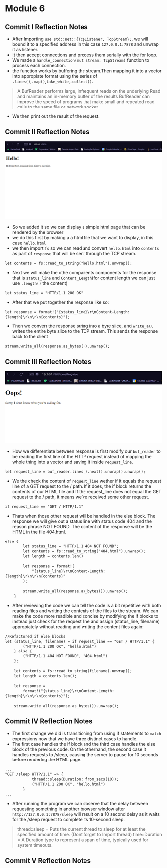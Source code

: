 # Module 6
## Commit I Reflection Notes
+ After Importing `use std::net::{TcpListener, TcpStream};`, we will bound it to a specified address in this case `127.0.0.1:7878` and unwrap it as listener. 
+ It then accept connections and process them serially with the for loop. 
+ We made a `handle_connection(mut stream: TcpStream)` function to process each connection.
+ the function works by buffering the stream.Then mapping it into a vector into appropiate format using the series of `.lines()`,`.map()`,`take_while`,`.collect()`.
> A BufReader<R> performs large, infrequent reads on the underlying Read and maintains an in-memory buffer of the results BufReader<R> can improve the speed of programs that make small and repeated read calls to the same file or network socket.
+ We then print out the result of the request.

## Commit II Reflection Notes
![image](/assets/images/commit2.png)
+ So we added it so we can display a simple html page that can be rendered by the browser
+ we do this first by making a a html file that we want to display, in this case `hello.html`
+ we then import `fs` so we can read and convert `hello.html` into `contents` as part of `response` that will be sent through the TCP stream.
```
let contents = fs::read_to_string("hello.html").unwrap(); 
```
+ Next we will make the othe companents components for the response that is  `status_line` and `Content_Length`(for content length we can just use `.length()` the content)
```
let status_line = "HTTP/1.1 200 OK"; 
```
+ After that we put together the response like so: 
```
let response = format!("{status_line}\r\nContent-Length: {length}\r\n\r\n{contents}");
```
+ Then we convert the response string into a byte slice, and `write_all` writes the entire byte slice to the TCP stream. This sends the response back to the client
```
stream.write_all(response.as_bytes()).unwrap();
```

## Commit III Reflection Notes
![image2](/assets/images/commit3failed.png)
+ How we differentiate between response is first modify our `buf_reader` to be reading the first line of the HTTP request instead of mapping the whole thing into a vector and saving it inside `request_line`.
```
let request_line = buf_reader.lines().next().unwrap().unwrap();
```
+ We the check the content of `request_line` wether if it equals the request line of a GET request to the / path. If it does, the if block returns the contents of our HTML file and If the request_line does not equal the GET request to the / path, it means we’ve received some other request.
```
if request_line == "GET / HTTP/1.1"
```
+ Thats when those other request will be handled in the else block. The response we will give out a status line with status code 404 and the reason phrase NOT FOUND. The content of the response will be the HTML in the file 404.html.
```
else {
        let status_line = "HTTP/1.1 404 NOT FOUND";
        let contents = fs::read_to_string("404.html").unwrap();
        let length = contents.len();

        let response = format!(
            "{status_line}\r\nContent-Length: {length}\r\n\r\n{contents}"
        );

        stream.write_all(response.as_bytes()).unwrap();
    }
```
+ After reviewing the code we can tell the code is a bit repetitive with both reading files and writing the contents of the files to the stream. We can make the code more readible and concise by modifying the if blocks to instead just check for the request line and assign (status_line, filename) appropiately without reading and writing the content files again:
```
//Refactored if else blocks
let (status_line, filename) = if request_line == "GET / HTTP/1.1" {
        ("HTTP/1.1 200 OK", "hello.html")
    } else {
        ("HTTP/1.1 404 NOT FOUND", "404.html")
    };

    let contents = fs::read_to_string(filename).unwrap();
    let length = contents.len();

    let response =
        format!("{status_line}\r\nContent-Length: {length}\r\n\r\n{contents}");

    stream.write_all(response.as_bytes()).unwrap();
```
## Commit IV Reflection Notes
+ The first change we did is transitioning from using if statements to `match` expressions now that we have three distinct cases to handle.
+ The first case handles the if block and the third case handles the else block of the previous code. On the otherhand, the second case it handles requests to /sleep, causing the server to pause for 10 seconds before rendering the HTML page.
```
...
"GET /sleep HTTP/1.1" => {
            thread::sleep(Duration::from_secs(10)); 
            ("HTTP/1.1 200 OK", "hello.html") 
        }
...
```
+ After running the program we can observe that the delay between requesting something in another browser window after `http://127.0.0.1:7878/sleep` will result on a 10 second delay as it waits for the /sleep request to complete its 10-second sleep.
> thread::sleep = Puts the current thread to sleep for at least the specified amount of time. (Dont forget to Import thread)
> time::Duration = A Duration type to represent a span of time, typically used for system timeouts.
## Commit V Reflection Notes